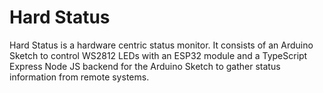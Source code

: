 # Hard Status

Hard Status is a hardware centric status monitor. It consists of an Arduino Sketch to 
control WS2812 LEDs with an ESP32 module and a TypeScript Express Node JS backend for
the Arduino Sketch to gather status information from remote systems.
